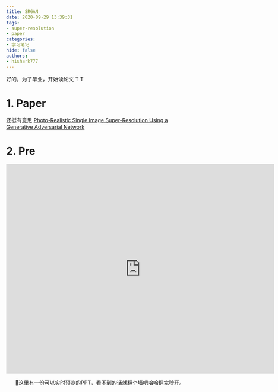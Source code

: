 ```yaml
---
title: SRGAN
date: 2020-09-29 13:39:31
tags:
- super-resolution
- paper
categories: 
- 学习笔记
hide: false
authors: 
- hishark777
---
```

<!-- 我决定等论文ppt做的多了之后再整一个论文笔记的分类，不然之后就这一篇岂不是很尴尬OTZ -->


好的，为了毕业，开始读论文 T T
<!--more-->

# 1. Paper

还挺有意思
[Photo-Realistic Single Image Super-Resolution Using a Generative Adversarial Network](https://arxiv.org/abs/1609.04802)

# 2. Pre

<center>

<iframe src="https://onedrive.live.com/embed?resid=72DC844E4EF5C354%216790&amp;authkey=%21AG2luwzxRq2VByA&amp;em=2&amp;wdAr=1.3333333333333333" width="722px" height="565px" frameborder="0">这是嵌入 <a target="_blank" href="https://office.com">Microsoft Office</a> 演示文稿，由 <a target="_blank" href="https://office.com/webapps">Office</a> 提供支持。</iframe>

🔼这里有一份可以实时预览的PPT，看不到的话就翻个墙吧哈哈翻完秒开。

</center>